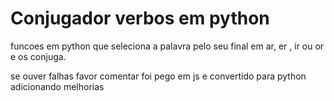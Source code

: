 # Conjugador verbos em python
funcoes em python que seleciona a palavra pelo seu final em ar, er , ir ou or e os conjuga.

se ouver falhas favor comentar foi pego em js e convertido para python adicionando melhorias

